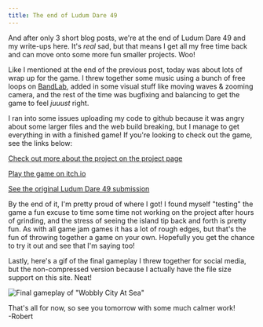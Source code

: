 ```yaml
---
title: The end of Ludum Dare 49
---
```


And after only 3 short blog posts, we're at the end of Ludum Dare 49 and my write-ups here. It's *real* sad, but that means I get all my free time back and can move onto some more fun smaller projects. Woo!  

Like I mentioned at the end of the previous post, today was about lots of wrap up for the game. I threw together some music using a bunch of free loops on [BandLab](https://www.bandlab.com/rjmarzec/new-project-37917ada?revId=578ef768-9524-ec11-981f-a04a5e798978), added in some visual stuff like moving waves & zooming camera, and the rest of the time was bugfixing and balancing to get the game to feel *juuust* right.  

I ran into some issues uploading my code to github because it was angry about some larger files and the web build breaking, but I manage to get everything in with a finished game! If you're looking to check out the game, see the links below:  

[Check out more about the project on the project page](/projects/wobbly-city-at-sea)  

[Play the game on itch.io](https://rjmarzec.itch.io/wobbly-city-at-sea)  

[See the original Ludum Dare 49 submission](https://ldjam.com/events/ludum-dare/49/wobbly-city-at-sea)  

By the end of it, I'm pretty proud of where I got! I found myself "testing" the game a fun excuse to time some time not working on the project after hours of grinding, and the stress of seeing the island tip back and forth is pretty fun. As with all game jam games it has a lot of rough edges, but that's the fun of throwing together a game on your own. Hopefully you get the chance to try it out and see that I'm saying too!  

Lastly, here's a gif of the final gameplay I threw together for social media, but the non-compressed version because I actually have the file size support on this site. Neat!  

![Final gameplay of "Wobbly City At Sea"](/projects/devtober-2021/assets/10-03-2021.gif)  

That's all for now, so see you tomorrow with some much calmer work!  
-Robert
